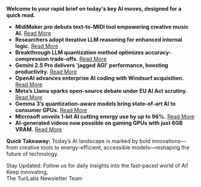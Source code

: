 **Welcome to your rapid brief on today's key AI moves, designed for a quick read.**

- **MidiMaker.pro debuts text-to-MIDI tool empowering creative music AI.** [Read More](https://midimaker.pro/)
- **Researchers adopt iterative LLM reasoning for enhanced internal logic.** [Read More](https://www.quantamagazine.org/to-make-language-models-work-better-researchers-sidestep-language-20250414/)
- **Breakthrough LLM quantization method optimizes accuracy-compression trade-offs.** [Read More](https://arxiv.org/abs/2411.17525)
- **Gemini 2.5 Pro delivers 'jagged AGI' performance, boosting productivity.** [Read More](https://www.oneusefulthing.org/p/on-jagged-agi-o3-gemini-25-and-everything)
- **OpenAI advances enterprise AI coding with Windsurf acquisition.** [Read More](https://theahura.substack.com/p/tech-things-openai-buys-windsurf)
- **Meta’s Llama sparks open-source debate under EU AI Act scrutiny.** [Read More](https://simonwillison.net/2025/Apr/19/llama-eu-ai-act/)
- **Gemma 3’s quantization-aware models bring state-of-art AI to consumer GPUs.** [Read More](https://developers.googleblog.com/en/gemma-3-quantized-aware-trained-state-of-the-art-ai-to-consumer-gpus/)
- **Microsoft unveils 1‑bit AI cutting energy use by up to 96%.** [Read More](https://arstechnica.com/ai/2025/04/microsoft-researchers-create-super%e2%80%91efficient-ai-that-uses-up-to-96-less-energy/)
- **AI-generated videos now possible on gaming GPUs with just 6GB VRAM.** [Read More](https://www.tomshardware.com/tech-industry/artificial-intelligence/framepack-can-generate-ai-videos-locally-with-just-6gb-of-vram)

**Quick Takeaway:** Today’s AI landscape is marked by bold innovations—from creative tools to energy-efficient, accessible models—reshaping the future of technology.

Stay Updated: Follow us for daily insights into the fast-paced world of AI! Keep innovating,  
The TuriLabs Newsletter Team
